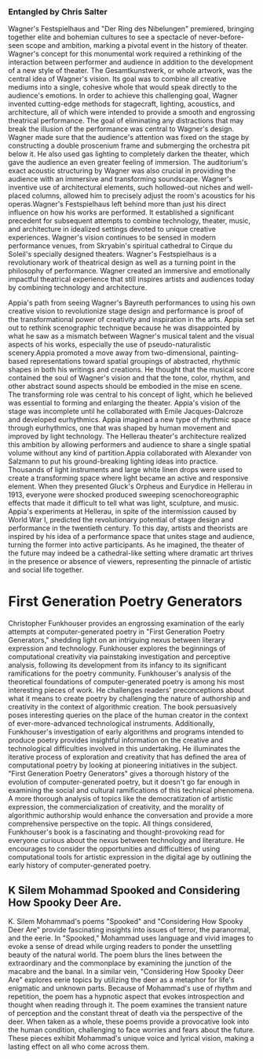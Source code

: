 <head>
</head>

<body>

<h3>Entangled by Chris Salter</h3>

<p>Wagner's Festspielhaus and "Der Ring des Nibelungen" premiered, bringing together elite and bohemian cultures to see a spectacle of never-before-seen scope and ambition, marking a pivotal event in the history of theater. Wagner's concept for this monumental work required a rethinking of the interaction between performer and audience in addition to the development of a new style of theater. The Gesamtkunstwerk, or whole artwork, was the central idea of Wagner's vision. Its goal was to combine all creative mediums into a single, cohesive whole that would speak directly to the audience's emotions. In order to achieve this challenging goal, Wagner invented cutting-edge methods for stagecraft, lighting, acoustics, and architecture, all of which were intended to provide a smooth and engrossing theatrical performance. The goal of eliminating any distractions that may break the illusion of the performance was central to Wagner's design. Wagner made sure that the audience's attention was fixed on the stage by constructing a double proscenium frame and submerging the orchestra pit below it. He also used gas lighting to completely darken the theater, which gave the audience an even greater feeling of immersion. The auditorium's exact acoustic structuring by Wagner was also crucial in providing the audience with an immersive and transforming soundscape. Wagner's inventive use of architectural elements, such hollowed-out niches and well-placed columns, allowed him to precisely adjust the room's acoustics for his operas.Wagner's Festspielhaus left behind more than just his direct influence on how his works are performed. It established a significant precedent for subsequent attempts to combine technology, theater, music, and architecture in idealized settings devoted to unique creative experiences. Wagner's vision continues to be sensed in modern performance venues, from Skryabin's spiritual cathedral to Cirque du Soleil's specially designed theaters. Wagner's Festspielhaus is a revolutionary work of theatrical design as well as a turning point in the philosophy of performance. Wagner created an immersive and emotionally impactful theatrical experience that still inspires artists and audiences today by combining technology and architecture.

Appia's path from seeing Wagner's Bayreuth performances to using his own creative vision to revolutionize stage design and performance is proof of the transformational power of creativity and inspiration in the arts. Appia set out to rethink scenographic technique because he was disappointed by what he saw as a mismatch between Wagner's musical talent and the visual aspects of his works, especially the use of pseudo-naturalistic scenery.Appia promoted a move away from two-dimensional, painting-based representations toward spatial groupings of abstracted, rhythmic shapes in both his writings and creations. He thought that the musical score contained the soul of Wagner's vision and that the tone, color, rhythm, and other abstract sound aspects should be embodied in the mise en scene. The transforming role was central to his concept of light, which he believed was essential to forming and enlarging the theater. Appia's vision of the stage was incomplete until he collaborated with Emile Jacques-Dalcroze and developed eurhythmics. Appia imagined a new type of rhythmic space through eurhythmics, one that was shaped by human movement and improved by light technology. The Hellerau theater's architecture realized this ambition by allowing performers and audience to share a single spatial volume without any kind of partition.Appia collaborated with Alexander von Salzmann to put his ground-breaking lighting ideas into practice. Thousands of light instruments and large white linen drops were used to create a transforming space where light became an active and responsive element. When they presented Gluck's Orpheus and Eurydice in Hellerau in 1913, everyone were shocked produced sweeping scenochoreographic effects that made it difficult to tell what was light, sculpture, and music. Appia's experiments at Hellerau, in spite of the intermission caused by World War I, predicted the revolutionary potential of stage design and performance in the twentieth century. To this day, artists and theorists are inspired by his idea of a performance space that unites stage and audience, turning the former into active participants. As he imagined, the theater of the future may indeed be a cathedral-like setting where dramatic art thrives in the presence or absence of viewers, representing the pinnacle of artistic and social life together.</p>


<h1>First Generation Poetry Generators</h1>

<p> Christopher Funkhouser provides an engrossing examination of the early attempts at computer-generated poetry in "First Generation Poetry Generators," shedding light on an intriguing nexus between literary expression and technology. Funkhouser explores the beginnings of computational creativity via painstaking investigation and perceptive analysis, following its development from its infancy to its significant ramifications for the poetry community. Funkhouser's analysis of the theoretical foundations of computer-generated poetry is among his most interesting pieces of work. He challenges readers' preconceptions about what it means to create poetry by challenging the nature of authorship and creativity in the context of algorithmic creation. The book persuasively poses interesting queries on the place of the human creator in the context of ever-more-advanced technological instruments. Additionally, Funkhouser's investigation of early algorithms and programs intended to produce poetry provides insightful information on the creative and technological difficulties involved in this undertaking. He illuminates the iterative process of exploration and creativity that has defined the area of computational poetry by looking at pioneering initiatives in the subject. "First Generation Poetry Generators" gives a thorough history of the evolution of computer-generated poetry, but it doesn't go far enough in examining the social and cultural ramifications of this technical phenomena. A more thorough analysis of topics like the democratization of artistic expression, the commercialization of creativity, and the morality of algorithmic authorship would enhance the conversation and provide a more comprehensive perspective on the topic. All things considered, Funkhouser's book is a fascinating and thought-provoking read for everyone curious about the nexus between technology and literature. He encourages to consider the opportunities and difficulties of using computational tools for artistic expression in the digital age by outlining the early history of computer-generated poetry.</p>

<h2> K Silem Mohammad Spooked and Considering How Spooky Deer Are.</h2>

<p>K. Silem Mohammad's poems "Spooked" and "Considering How Spooky Deer Are" provide fascinating insights into issues of terror, the paranormal, and the eerie. In "Spooked," Mohammad uses language and vivid images to evoke a sense of dread while urging readers to ponder the unsettling beauty of the natural world. The poem blurs the lines between the extraordinary and the commonplace by examining the junction of the macabre and the banal. In a similar vein, "Considering How Spooky Deer Are" explores eerie topics by utilizing the deer as a metaphor for life's enigmatic and unknown parts. Because of Mohammad's use of rhythm and repetition, the poem has a hypnotic aspect that evokes introspection and thought when reading through it. The poem examines the transient nature of perception and the constant threat of death via the perspective of the deer. When taken as a whole, these poems provide a provocative look into the human condition, challenging to face worries and fears about the future. These pieces exhibit Mohammad's unique voice and lyrical vision, making a lasting effect on all who come across them.
</p>

</body>
